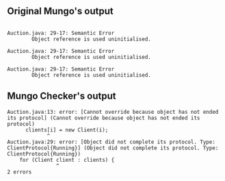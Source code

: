 ## Original Mungo's output

```

Auction.java: 29-17: Semantic Error
		Object reference is used uninitialised.

Auction.java: 29-17: Semantic Error
		Object reference is used uninitialised.

Auction.java: 29-17: Semantic Error
		Object reference is used uninitialised.```

## Mungo Checker's output

```
Auction.java:13: error: [Cannot override because object has not ended its protocol] (Cannot override because object has not ended its protocol)
      clients[i] = new Client(i);
             ^
Auction.java:29: error: [Object did not complete its protocol. Type: ClientProtocol{Running}] (Object did not complete its protocol. Type: ClientProtocol{Running})
    for (Client client : clients) {
                ^
2 errors```
